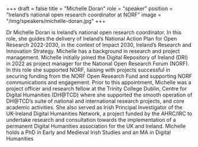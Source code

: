 +++
draft = false
title = "Michelle Doran"
role = "speaker"
position = "Ireland’s national open research coordinator at NORF"
image = "/img/speakers/michelle-doran.jpg"
+++

Dr Michelle Doran is Ireland’s national open research coordinator. In this role, she guides the delivery of Ireland’s National Action Plan for Open Research 2022-2030, in the context of Impact 2030, Ireland’s Research and Innovation Strategy.
Michelle has a background in research and project management. Michelle initially joined the Digital Repository of Ireland (DRI) in 2022 as project manager for the National Open Research Forum (NORF). In this role she supported NORF, liaising with projects successful in securing funding from the NORF Open Research Fund and supporting NORF communications and engagement. Prior to this appointment, Michelle was a project officer and research fellow at the Trinity College Dublin, Centre for Digital Humanities (DH@TCD) where she supported the smooth operation of DH@TCD’s suite of national and international research projects, and core academic activities. She also served as Irish Principal Investigator of the UK-Ireland Digital Humanities Network, a project funded by the AHRC/IRC to undertake research and consultation towards the implementation of a permanent Digital Humanities association for the UK and Ireland. Michelle holds a PhD in Early and Medieval Irish Studies and an MA in Digital Humanities